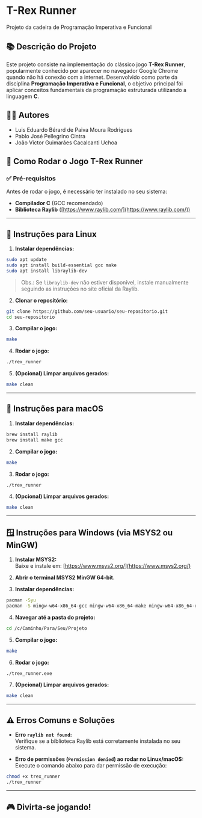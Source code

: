 
# T-Rex Runner 

Projeto da cadeira de Programação Imperativa e Funcional

## 📚 Descrição do Projeto

Este projeto consiste na implementação do clássico jogo **T-Rex Runner**, popularmente conhecido por aparecer no navegador Google Chrome quando não há conexão com a internet. Desenvolvido como parte da disciplina **Programação Imperativa e Funcional**, o objetivo principal foi aplicar conceitos fundamentais da programação estruturada utilizando a linguagem **C**.

## 👨‍💻 Autores

- Luis Eduardo Bérard de Paiva Moura Rodrigues  
- Pablo José Pellegrino Cintra  
- João Victor Guimarães Cacalcanti Uchoa  

## 🚀 Como Rodar o Jogo T-Rex Runner

### ✅ Pré-requisitos

Antes de rodar o jogo, é necessário ter instalado no seu sistema:

- **Compilador C** (GCC recomendado)  
- **Biblioteca Raylib** ([https://www.raylib.com/](https://www.raylib.com/))  

---

## 🐧 Instruções para Linux

1. **Instalar dependências:**

```bash
sudo apt update
sudo apt install build-essential gcc make
sudo apt install libraylib-dev
```

> Obs.: Se `libraylib-dev` não estiver disponível, instale manualmente seguindo as instruções no site oficial da Raylib.

2. **Clonar o repositório:**

```bash
git clone https://github.com/seu-usuario/seu-repositorio.git
cd seu-repositorio
```

3. **Compilar o jogo:**

```bash
make
```

4. **Rodar o jogo:**

```bash
./trex_runner
```

5. **(Opcional) Limpar arquivos gerados:**

```bash
make clean
```

---

## 🍎 Instruções para macOS

1. **Instalar dependências:**

```bash
brew install raylib
brew install make gcc
```

2. **Compilar o jogo:**

```bash
make
```

3. **Rodar o jogo:**

```bash
./trex_runner
```

4. **(Opcional) Limpar arquivos gerados:**

```bash
make clean
```

---

## 🪟 Instruções para Windows (via MSYS2 ou MinGW)

1. **Instalar MSYS2:**  
Baixe e instale em: [https://www.msys2.org/](https://www.msys2.org/)

2. **Abrir o terminal MSYS2 MinGW 64-bit.**

3. **Instalar dependências:**

```bash
pacman -Syu
pacman -S mingw-w64-x86_64-gcc mingw-w64-x86_64-make mingw-w64-x86_64-raylib
```

4. **Navegar até a pasta do projeto:**

```bash
cd /c/Caminho/Para/Seu/Projeto
```

5. **Compilar o jogo:**

```bash
make
```

6. **Rodar o jogo:**

```bash
./trex_runner.exe
```

7. **(Opcional) Limpar arquivos gerados:**

```bash
make clean
```

---

## ⚠️ Erros Comuns e Soluções

- **Erro `raylib not found`:**  
Verifique se a biblioteca Raylib está corretamente instalada no seu sistema.

- **Erro de permissões (`Permission denied`) ao rodar no Linux/macOS:**  
Execute o comando abaixo para dar permissão de execução:

```bash
chmod +x trex_runner
./trex_runner
```

---

## 🎮 Divirta-se jogando!
